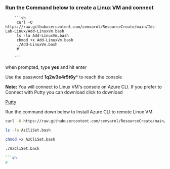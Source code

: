 ### Run the Command below to create a Linux VM and connect

        ```sh
         curl -O https://raw.githubusercontent.com/cemvarol/ResourceCreate/main/Ids-Lab-Linux/Add-LinuxVm.bash
         ls -la Add-LinuxVm.bash
         chmod +x Add-LinuxVm.bash
         ./Add-LinuxVm.bash
         #

        ```
        
when prompted, type **yes** and hit enter        

Use the password **1q2w3e4r5t6y*** to reach the console 


**Note:**  You will connect to Linux VM's console on Azure CLI. 
           If you prefer to Connect with Putty you can download click to download 

[Putty](https://www.chiark.greenend.org.uk/~sgtatham/putty/latest.html)

Run the command down below to Install Azure CLI to remote Linux VM

```sh
curl -O https://raw.githubusercontent.com/cemvarol/ResourceCreate/main/Ids-Lab-Linux/AzCliSet.bash

ls -la AzCliSet.bash

chmod +x AzCliSet.bash

./AzCliSet.bash

```sh
#
